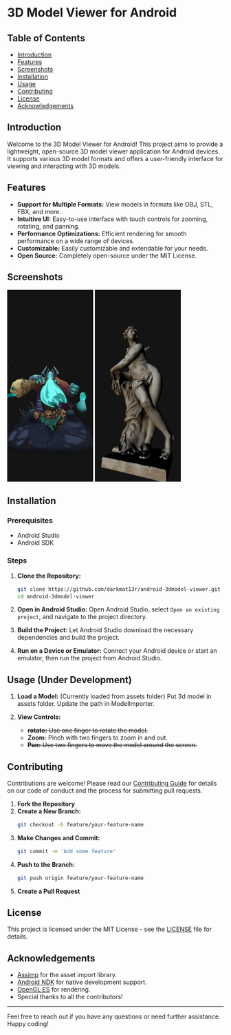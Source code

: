 
# 3D Model Viewer for Android

## Table of Contents

- [Introduction](#introduction)
- [Features](#features)
- [Screenshots](#screenshots)
- [Installation](#installation)
- [Usage](#usage)
- [Contributing](#contributing)
- [License](#license)
- [Acknowledgements](#acknowledgements)

## Introduction

Welcome to the 3D Model Viewer for Android! This project aims to provide a lightweight, open-source 3D model viewer application for Android devices. It supports various 3D model formats and offers a user-friendly interface for viewing and interacting with 3D models.

## Features

- **Support for Multiple Formats:** View models in formats like OBJ, STL, FBX, and more.
- **Intuitive UI:** Easy-to-use interface with touch controls for zooming, rotating, and panning.
- **Performance Optimizations:** Efficient rendering for smooth performance on a wide range of devices.
- **Customizable:** Easily customizable and extendable for your needs.
- **Open Source:** Completely open-source under the MIT License.

## Screenshots

<img alt="Screenshot 1" src="screenshots/Screenshot_20240522_230750.png" width="200px"/>
<img alt="Screenshot 1" src="screenshots/Screenshot_20240602_190658.png" width="200px"/>

## Installation

### Prerequisites

- Android Studio
- Android SDK

### Steps

1. **Clone the Repository:**
   ```sh
   git clone https://github.com/darkmat13r/android-3dmodel-viewer.git
   cd android-3dmodel-viewer
   ```

2. **Open in Android Studio:**
   Open Android Studio, select `Open an existing project`, and navigate to the project directory.

3. **Build the Project:**
   Let Android Studio download the necessary dependencies and build the project.

4. **Run on a Device or Emulator:**
   Connect your Android device or start an emulator, then run the project from Android Studio.

## Usage (Under Development)

1. **Load a Model:** (Currently loaded from assets folder)
   Put 3d model in assets folder. Update the path in ModelImporter.

2. **View Controls:**
    - ~~**rotate:** Use one finger to rotate the model.~~
    - **Zoom:** Pinch with two fingers to zoom in and out.
    - ~~**Pan:** Use two fingers to move the model around the screen.~~


## Contributing

Contributions are welcome! Please read our [Contributing Guide](CONTRIBUTING.md) for details on our code of conduct and the process for submitting pull requests.

1. **Fork the Repository**
2. **Create a New Branch:**
   ```sh
   git checkout -b feature/your-feature-name
   ```
3. **Make Changes and Commit:**
   ```sh
   git commit -m 'Add some feature'
   ```
4. **Push to the Branch:**
   ```sh
   git push origin feature/your-feature-name
   ```
5. **Create a Pull Request**

## License

This project is licensed under the MIT License - see the [LICENSE](LICENSE) file for details.

## Acknowledgements

- [Assimp](http://www.assimp.org/) for the asset import library.
- [Android NDK](https://developer.android.com/ndk) for native development support.
- [OpenGL ES](https://www.khronos.org/opengles/) for rendering.
- Special thanks to all the contributors!

---

Feel free to reach out if you have any questions or need further assistance. Happy coding!
